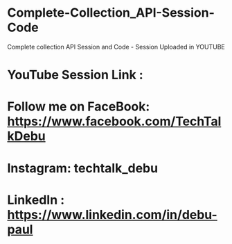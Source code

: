 # Complete-Collection_API-Session-Code
Complete collection API Session and Code - Session Uploaded in YOUTUBE

# YouTube Session Link : 
# Follow me on FaceBook: https://www.facebook.com/TechTalkDebu
# Instagram: techtalk_debu
# LinkedIn : https://www.linkedin.com/in/debu-paul 
